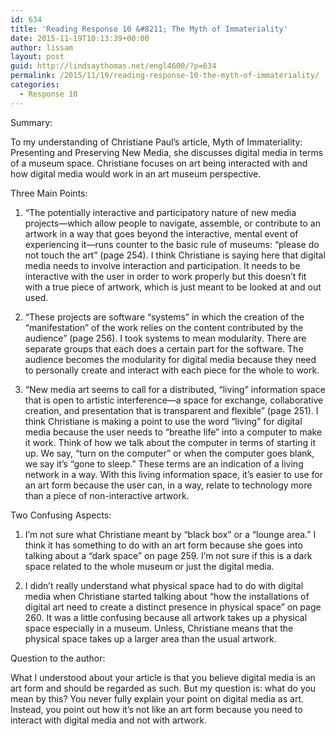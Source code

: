 ```yaml
---
id: 634
title: 'Reading Response 10 &#8211; The Myth of Immateriality'
date: 2015-11-19T10:13:39+00:00
author: lissam
layout: post
guid: http://lindsaythomas.net/engl4600/?p=634
permalink: /2015/11/19/reading-response-10-the-myth-of-immateriality/
categories:
  - Response 10
---
```

Summary:

To my understanding of Christiane Paul’s article, Myth of Immateriality: Presenting and Preserving New Media, she discusses digital media in terms of a museum space. Christiane focuses on art being interacted with and how digital media would work in an art museum perspective.

Three Main Points:

  1. “The potentially interactive and participatory nature of new media projects—which allow people to navigate, assemble, or contribute to an artwork in a way that goes beyond the interactive, mental event of experiencing it—runs counter to the basic rule of museums: “please do not touch the art” (page 254). I think Christiane is saying here that digital media needs to involve interaction and participation. It needs to be interactive with the user in order to work properly but this doesn’t fit with a true piece of artwork, which is just meant to be looked at and out used.

<ol start="2">
  <li>
    “These projects are software “systems” in which the creation of the “manifestation” of the work relies on the content contributed by the audience” (page 256). I took systems to mean modularity. There are separate groups that each does a certain part for the software. The audience becomes the modularity for digital media because they need to personally create and interact with each piece for the whole to work.
  </li>
</ol>

<ol start="3">
  <li>
    “New media art seems to call for a distributed, “living” information space that is open to artistic interference—a space for exchange, collaborative creation, and presentation that is transparent and flexible” (page 251). I think Christiane is making a point to use the word “living” for digital media because the user needs to “breathe life” into a computer to make it work. Think of how we talk about the computer in terms of starting it up. We say, “turn on the computer” or when the computer goes blank, we say it’s “gone to sleep.” These terms are an indication of a living network in a way. With this living information space, it’s easier to use for an art form because the user can, in a way, relate to technology more than a piece of non-interactive artwork.
  </li>
</ol>

Two Confusing Aspects:

  1. I’m not sure what Christiane meant by “black box” or a “lounge area.” I think it has something to do with an art form because she goes into talking about a “dark space” on page 259. I’m not sure if this is a dark space related to the whole museum or just the digital media.

<ol start="2">
  <li>
    I didn’t really understand what physical space had to do with digital media when Christiane started talking about “how the installations of digital art need to create a distinct presence in physical space” on page 260. It was a little confusing because all artwork takes up a physical space especially in a museum. Unless, Christiane means that the physical space takes up a larger area than the usual artwork.
  </li>
</ol>

Question to the author:

What I understood about your article is that you believe digital media is an art form and should be regarded as such. But my question is: what do you mean by this? You never fully explain your point on digital media as art. Instead, you point out how it’s not like an art form because you need to interact with digital media and not with artwork.